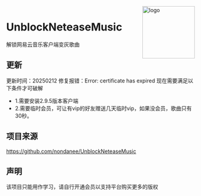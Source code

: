 <img src="https://user-images.githubusercontent.com/26399680/47980314-0e3f1700-e102-11e8-8857-e3436ecc8beb.png" alt="logo" width="140" height="140" align="right">

# UnblockNeteaseMusic

解锁网易云音乐客户端变灰歌曲

## 更新
更新时间：20250212
修复报错：Error: certificate has expired
现在需要满足以下条件才可破解
- 1.需要安装2.9.5版本客户端
- 2.需要临时会员，可让有vip的好友赠送几天临时vip，如果没会员，歌曲只有30秒。

## 项目来源
https://github.com/nondanee/UnblockNeteaseMusic

## 声明

该项目只能用作学习，请自行开通会员以支持平台购买更多的版权